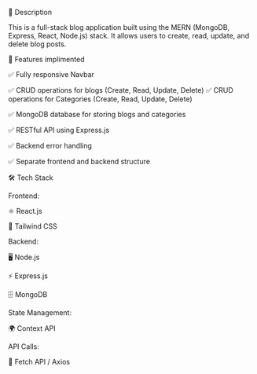 📌 Description

This is a full-stack blog application built using the MERN (MongoDB, Express, React, Node.js) stack. It allows users to create, read, update, and delete blog posts.

🚀 Features implimented

✅ Fully responsive Navbar

✅ CRUD operations for blogs (Create, Read, Update, Delete)
✅ CRUD operations for Categories (Create, Read, Update, Delete)

✅ MongoDB database for storing blogs and categories

✅ RESTful API using Express.js

✅ Backend error handling

✅ Separate frontend and backend structure

🛠 Tech Stack

Frontend:

⚛️ React.js

🎨 Tailwind CSS

Backend:

🖥 Node.js

⚡ Express.js

🗄 MongoDB

State Management:

🌍 Context API

API Calls:

🔗 Fetch API / Axios
